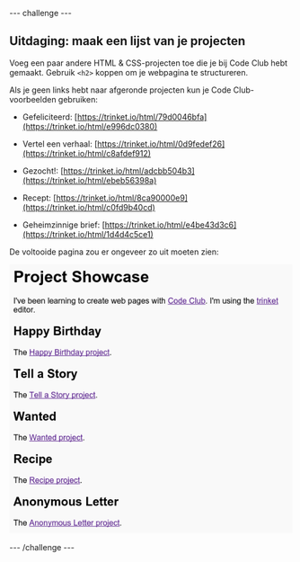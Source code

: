 \--- challenge \---

## Uitdaging: maak een lijst van je projecten

Voeg een paar andere HTML & CSS-projecten toe die je bij Code Club hebt gemaakt. Gebruik `<h2>` koppen om je webpagina te structureren.

Als je geen links hebt naar afgeronde projecten kun je Code Club-voorbeelden gebruiken:

+ Gefeliciteerd: [https://trinket.io/html/79d0046bfa](https://trinket.io/html/e996dc0380)

+ Vertel een verhaal: [https://trinket.io/html/0d9fedef26](https://trinket.io/html/c8afdef912)

+ Gezocht!: [https://trinket.io/html/adcbb504b3](https://trinket.io/html/ebeb56398a)

+ Recept: [https://trinket.io/html/8ca90000e9](https://trinket.io/html/c0fd9b40cd)

+ Geheimzinnige brief: [https://trinket.io/html/e4be43d3c6](https://trinket.io/html/1d4d4c5ce1)

De voltooide pagina zou er ongeveer zo uit moeten zien:

![screenshot](images/showcase-h2-projects.png)

\--- /challenge \---